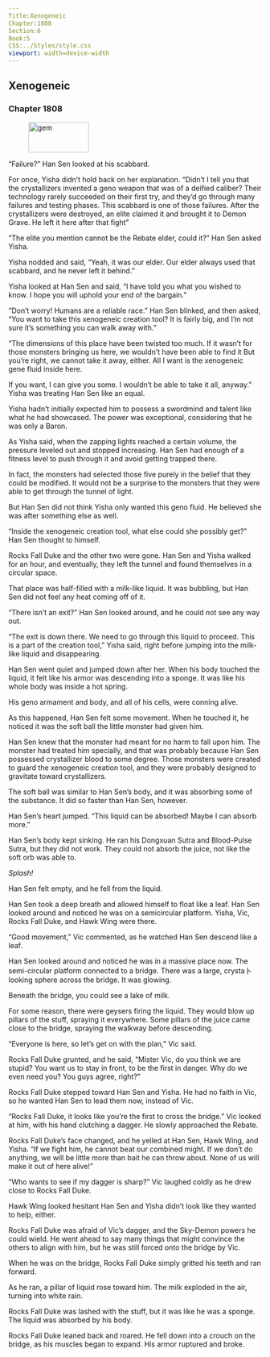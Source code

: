 ```yaml
---
Title:Xenogeneic 
Chapter:1808 
Section:6 
Book:5 
CSS:../Styles/style.css 
viewport: width=device-width
---
```

  
## Xenogeneic
### Chapter 1808
  
<figure>
	<img src="../Images/gem.gif" alt="gem" id="gem" width="120" height="60" />
</figure>
  

  
“Failure?” Han Sen looked at his scabbard.

For once, Yisha didn’t hold back on her explanation. “Didn’t I tell you that the crystallizers invented a geno weapon that was of a deified caliber? Their technology rarely succeeded on their first try, and they’d go through many failures and testing phases. This scabbard is one of those failures. After the crystallizers were destroyed, an elite claimed it and brought it to Demon Grave. He left it here after that fight”

“The elite you mention cannot be the Rebate elder, could it?” Han Sen asked Yisha.

Yisha nodded and said, “Yeah, it was our elder. Our elder always used that scabbard, and he never left it behind.”

Yisha looked at Han Sen and said, “I have told you what you wished to know. I hope you will uphold your end of the bargain.”

“Don’t worry! Humans are a reliable race.” Han Sen blinked, and then asked, “You want to take this xenogeneic creation tool? It is fairly big, and I’m not sure it’s something you can walk away with.”

“The dimensions of this place have been twisted too much. If it wasn’t for those monsters bringing us here, we wouldn’t have been able to find it But you’re right, we cannot take it away, either. All I want is the xenogeneic gene fluid inside here.

If you want, I can give you some. I wouldn’t be able to take it all, anyway.” Yisha was treating Han Sen like an equal.

Yisha hadn’t initially expected him to possess a swordmind and talent like what he had showcased. The power was exceptional, considering that he was only a Baron.

As Yisha said, when the zapping lights reached a certain volume, the pressure leveled out and stopped increasing. Han Sen had enough of a fitness level to push through it and avoid getting trapped there.

In fact, the monsters had selected those five purely in the belief that they could be modified. It would not be a surprise to the monsters that they were able to get through the tunnel of light.

But Han Sen did not think Yisha only wanted this geno fluid. He believed she was after something else as well.

“Inside the xenogeneic creation tool, what else could she possibly get?” Han Sen thought to himself.

Rocks Fall Duke and the other two were gone. Han Sen and Yisha walked for an hour, and eventually, they left the tunnel and found themselves in a circular space.

That place was half-filled with a milk-like liquid. It was bubbling, but Han Sen did not feel any heat coming off of it.

“There isn’t an exit?” Han Sen looked around, and he could not see any way out.

“The exit is down there. We need to go through this liquid to proceed. This is a part of the creation tool,” Yisha said, right before jumping into the milk-like liquid and disappearing.

Han Sen went quiet and jumped down after her. When his body touched the liquid, it felt like his armor was descending into a sponge. It was like his whole body was inside a hot spring.

His geno armament and body, and all of his cells, were conning alive.

As this happened, Han Sen felt some movement. When he touched it, he noticed it was the soft ball the little monster had given him.

Han Sen knew that the monster had meant for no harm to fall upon him. The monster had treated him specially, and that was probably because Han Sen possessed crystallizer blood to some degree. Those monsters were created to guard the xenogeneic creation tool, and they were probably designed to gravitate toward crystallizers.

The soft ball was similar to Han Sen’s body, and it was absorbing some of the substance. It did so faster than Han Sen, however.

Han Sen’s heart jumped. “This liquid can be absorbed! Maybe I can absorb more.”

Han Sen’s body kept sinking. He ran his Dongxuan Sutra and Blood-Pulse Sutra, but they did not work. They could not absorb the juice, not like the soft orb was able to.

*Splash!*

Han Sen felt empty, and he fell from the liquid.

Han Sen took a deep breath and allowed himself to float like a leaf. Han Sen looked around and noticed he was on a semicircular platform. Yisha, Vic, Rocks Fall Duke, and Hawk Wing were there.

“Good movement,” Vic commented, as he watched Han Sen descend like a leaf.

Han Sen looked around and noticed he was in a massive place now. The semi-circular platform connected to a bridge. There was a large, crysta卜looking sphere across the bridge. It was glowing.

Beneath the bridge, you could see a lake of milk.

For some reason, there were geysers firing the liquid. They would blow up pillars of the stuff, spraying it everywhere. Some pillars of the juice came close to the bridge, spraying the walkway before descending.

“Everyone is here, so let’s get on with the plan,” Vic said.

Rocks Fall Duke grunted, and he said, “Mister Vic, do you think we are stupid? You want us to stay in front, to be the first in danger. Why do we even need you? You guys agree, right?”

Rocks Fall Duke stepped toward Han Sen and Yisha. He had no faith in Vic, so he wanted Han Sen to lead them now, instead of Vic.

“Rocks Fall Duke, it looks like you’re the first to cross the bridge.” Vic looked at him, with his hand clutching a dagger. He slowly approached the Rebate.

Rocks Fall Duke’s face changed, and he yelled at Han Sen, Hawk Wing, and Yisha. “If we fight him, he cannot beat our combined might. If we don’t do anything, we will be little more than bait he can throw about. None of us will make it out of here alive!”

“Who wants to see if my dagger is sharp?” Vic laughed coldly as he drew close to Rocks Fall Duke.

Hawk Wing looked hesitant Han Sen and Yisha didn’t look like they wanted to help, either.

Rocks Fall Duke was afraid of Vic’s dagger, and the Sky-Demon powers he could wield. He went ahead to say many things that might convince the others to align with him, but he was still forced onto the bridge by Vic.

When he was on the bridge, Rocks Fall Duke simply gritted his teeth and ran forward.

As he ran, a pillar of liquid rose toward him. The milk exploded in the air, turning into white rain.

Rocks Fall Duke was lashed with the stuff, but it was like he was a sponge. The liquid was absorbed by his body.

Rocks Fall Duke leaned back and roared. He fell down into a crouch on the bridge, as his muscles began to expand. His armor ruptured and broke.